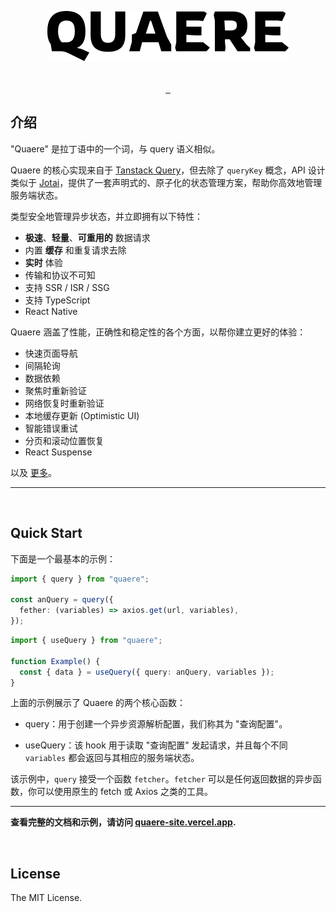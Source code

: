 <p align="center" style="margin-bottom: 32px;">
  <a aria-label="NPM version" href="https://quaere-site.vercel.app">
    <img alt="" src="./assets/logo.svg">
  </a>
</p>

<p align="center">
  <a aria-label="NPM version" href="https://www.npmjs.com/package/quaere">
    <img alt="" src="https://badgen.net/npm/v/quaere">
  </a>
  <a aria-label="Package size" href="https://bundlephobia.com/result?p=swr">
    <img alt="" src="https://badgen.net/bundlephobia/minzip/quaere">
  </a>
  <a aria-label="License" href="https://github.com/vercel/quaere/blob/main/LICENSE">
    <img alt="" src="https://badgen.net/npm/license/quaere">
  </a>
</p>

## 介绍

"Quaere" 是拉丁语中的一个词，与 query 语义相似。

Quaere 的核心实现来自于 [Tanstack Query](https://github.com/tanstack/query)，但去除了 `queryKey` 概念，API 设计类似于 [Jotai](https://github.com/pmndrs/jotai)，提供了一套声明式的、原子化的状态管理方案，帮助你高效地管理服务端状态。

类型安全地管理异步状态，并立即拥有以下特性：

- **极速**、**轻量**、**可重用的** 数据请求
- 内置 **缓存** 和重复请求去除
- **实时** 体验
- 传输和协议不可知
- 支持 SSR / ISR / SSG
- 支持 TypeScript
- React Native

Quaere 涵盖了性能，正确性和稳定性的各个方面，以帮你建立更好的体验：

- 快速页面导航
- 间隔轮询
- 数据依赖
- 聚焦时重新验证
- 网络恢复时重新验证
- 本地缓存更新 (Optimistic UI)
- 智能错误重试
- 分页和滚动位置恢复
- React Suspense

以及 [更多](https://quaere-site.vercel.app/docs/getting-started)。

---

<br/>

## Quick Start

下面是一个最基本的示例：

```ts
import { query } from "quaere";

const anQuery = query({
  fether: (variables) => axios.get(url, variables),
});
```

```ts
import { useQuery } from "quaere";

function Example() {
  const { data } = useQuery({ query: anQuery, variables });
}
```

上面的示例展示了 Quaere 的两个核心函数：

- query：用于创建一个异步资源解析配置，我们称其为 "查询配置"。

- useQuery：该 hook 用于读取 "查询配置" 发起请求，并且每个不同 `variables` 都会返回与其相应的服务端状态。

该示例中，`query` 接受一个函数 `fetcher`。`fetcher` 可以是任何返回数据的异步函数，你可以使用原生的 fetch 或 Axios 之类的工具。

---

**查看完整的文档和示例，请访问 [quaere-site.vercel.app](https://quaere-site.vercel.app).**

<br/>

## License

The MIT License.
